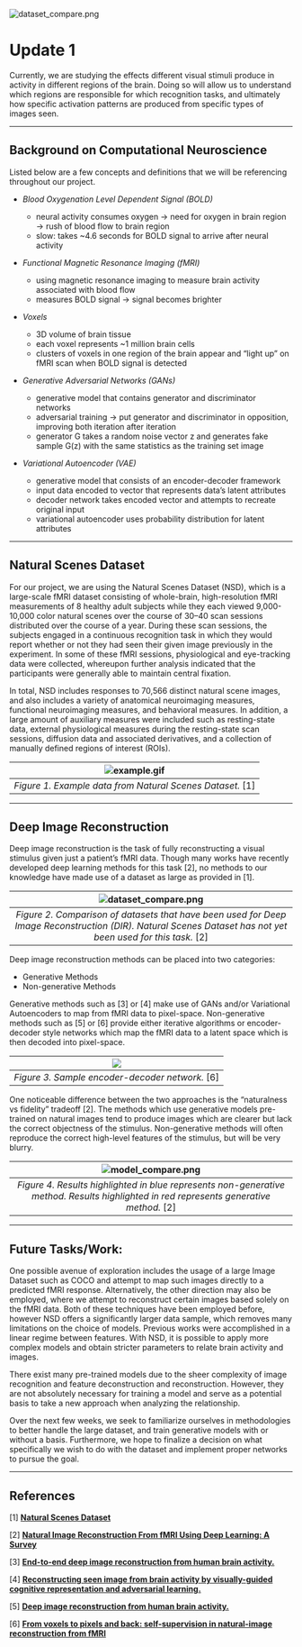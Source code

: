![dataset_compare.png](sprague_lab.png)
# Update 1
Currently, we are studying the effects different visual stimuli produce in activity in different regions of the brain. Doing so will allow us to understand which regions are responsible for which recognition tasks, and ultimately how specific activation patterns are produced from specific types of images seen.

******

## Background on Computational Neuroscience
Listed below are a few concepts and definitions that we will be referencing throughout our project.

- *Blood Oxygenation Level Dependent Signal (BOLD)*
  - neural activity consumes oxygen → need for oxygen in brain region → rush of blood flow to brain region
  - slow: takes ~4.6 seconds for BOLD signal to arrive after neural activity

- *Functional Magnetic Resonance Imaging (fMRI)*
  - using magnetic resonance imaging to measure brain activity associated with blood flow
  - measures BOLD signal → signal becomes brighter 

- *Voxels*
  - 3D volume of brain tissue
  - each voxel represents ~1 million brain cells
  - clusters of voxels in one region of the brain appear and “light up” on fMRI scan when BOLD signal is detected

- *Generative Adversarial Networks (GANs)*
  - generative model that contains generator and discriminator networks
  - adversarial training → put generator and discriminator in opposition, improving both iteration after iteration
  - generator G takes a random noise vector z and generates fake sample G(z) with the same statistics as the training set image
- *Variational Autoencoder (VAE)*
  - generative model that consists of an encoder-decoder framework
  - input data encoded to vector that represents data’s latent attributes
  - decoder network takes encoded vector and attempts to recreate original input
  - variational autoencoder uses probability distribution for latent attributes

******

## Natural Scenes Dataset
For our project, we are using the Natural Scenes Dataset (NSD), which is a large-scale fMRI dataset consisting of whole-brain, high-resolution fMRI measurements of 8 healthy adult subjects while they each viewed 9,000-10,000 color natural scenes over the course of 30–40 scan sessions distributed over the course of a year. During these scan sessions, the subjects engaged in a continuous recognition task in which they would report whether or not they had seen their given image previously in the experiment. In some of these fMRI sessions, physiological and eye-tracking data were collected, whereupon further analysis indicated that the participants were generally able to maintain central fixation. 

In total, NSD includes responses to 70,566 distinct natural scene images, and also includes a variety of anatomical neuroimaging measures, functional neuroimaging measures, and behavioral measures. In addition, a large amount of auxiliary measures were included such as resting-state data, external physiological measures during the resting-state scan sessions, diffusion data and associated derivatives, and a collection of manually defined regions of interest (ROIs).

| ![example.gif](T1T2EPI.gif) | 
|:--:| 
| *Figure 1. Example data from Natural Scenes Dataset.* [1]|

******

## Deep Image Reconstruction
Deep image reconstruction is the task of fully reconstructing a visual stimulus given just a patient’s fMRI data. Though many works have recently developed deep learning methods for this task [2], no methods to our knowledge have made use of a dataset as large as provided in [1].

| ![dataset_compare.png](dataset_compare.png)| 
|:--:| 
| *Figure 2. Comparison of datasets that have been used for Deep Image Reconstruction (DIR). Natural Scenes Dataset has not yet been used for this task.* [2]|

Deep image reconstruction methods can be placed into two categories:
- Generative Methods
- Non-generative Methods

Generative methods such as [3] or [4] make use of GANs and/or Variational Autoencoders to map from fMRI data to pixel-space. Non-generative methods such as [5] or [6] provide either iterative algorithms or encoder-decoder style networks which map the fMRI data to a latent space which is then decoded into pixel-space.

| <img src="encode_decode.jpg">| 
|:--:| 
| *Figure 3. Sample encoder-decoder network.* [6]|

One noticeable difference between the two approaches is the “naturalness vs fidelity” tradeoff [2]. The methods which use generative models pre-trained on natural images tend to produce images which are clearer but lack the correct objectness of the stimulus. Non-generative methods will often reproduce the correct high-level features of the stimulus, but will be very blurry.

| ![model_compare.png](model_compare.png) | 
|:--:| 
| *Figure 4. Results highlighted in blue represents  non-generative method. Results highlighted in red represents generative method.* [2]|

******

## Future Tasks/Work:
One possible avenue of exploration includes the usage of a large Image Dataset such as COCO and attempt to map such images directly to a predicted fMRI response. Alternatively, the other direction may also be employed, where we attempt to reconstruct certain images based solely on the fMRI data. Both of these techniques have been employed before, however NSD offers a significantly larger data sample, which removes many limitations on the choice of models. Previous works were accomplished in a linear regime between features. With NSD, it is possible to apply more complex models and obtain stricter parameters to relate brain activity and images. 

There exist many pre-trained models due to the sheer complexity of image recognition and feature deconstruction and reconstruction. However, they are not absolutely necessary for training a model and serve as a potential basis to take a new approach when analyzing the relationship.

Over the next few weeks, we seek to familiarize ourselves in  methodologies to better handle the large dataset, and train generative models with or without a basis. Furthermore, we hope to finalize a decision on what specifically we wish to do with the dataset and implement proper networks to pursue the goal.

******

## References
[1]  **[Natural Scenes Dataset](http://naturalscenesdataset.org/)**

[2]  **[Natural Image Reconstruction From fMRI Using Deep Learning: A Survey](https://www.frontiersin.org/articles/10.3389/fnins.2021.795488/full)**

[3] **[End-to-end deep image reconstruction from human brain activity.](https://pubmed.ncbi.nlm.nih.gov/31031613/)**

[4] **[Reconstructing seen image from brain activity by visually-guided cognitive representation and adversarial learning.](https://pubmed.ncbi.nlm.nih.gov/33395572)**

[5] **[Deep image reconstruction from human brain activity.](https://pubmed.ncbi.nlm.nih.gov/33222145)**

[6] **[From voxels to pixels and back: self-supervision in natural-image reconstruction from fMRI](https://proceedings.neurips.cc/paper/2019/hash/7d2be41b1bde6ff8fe45150c37488ebb-Abstract.html)**